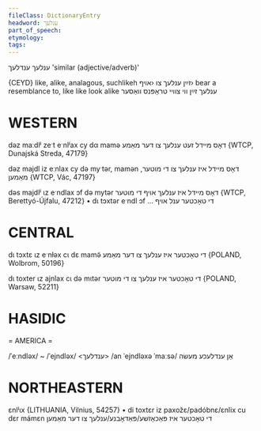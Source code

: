 ```yaml
---
fileClass: DictionaryEntry
headword: ענלעך
part_of_speech: 
etymology: 
tags: 
---
```

ענלעך
ענדלעך
'similar (adjective/adverb)'

{CEYD}
like, alike, analagous, suchlikeh
זײַן ענלעך צו ‹אױף›
bear a resemblance to, like like
look alike ענלעך זײַן ווי צוויי טראָפּנס וואַסער

WESTERN
========

dəz maːdlʲ zeˑt eˑnlʲax cy dα mamə דאָס מיידל זעט ענלעך צו דער מאַמע {WTCP, Dunajská Streda, 47179}

dəz majdl iz eːnlax cy də myˑtər, mamən דאָס מיידל איז ענלעך צו די מוטער, מאַמען {WTCP, Vác, 47197}

dəs majdlʲ ɩz eˑndlax ɔf də mytər דאָס מיידל איז ענלעך אויף די מוטער {WTCP, Berettyó-Újfalu, 47212}
	•	dɩ tɔxtər eˑndl ɔf ... די טאָכטער ענל אויף

CENTRAL
========

dɩ tɔxtɛ ɩz eˑnɫəx cɩ dɛ mamə̃ די טאָכטער איז ענלעך צו דער מאַמע {POLAND, Wolbrom, 50196}

dɩ toxter ɩz ajnlax cɩ də mɩtər די טאָכטער איז ענלעך צו די מוטער {POLAND, Warsaw, 52211}

HASIDIC
=======
= AMERICA = 

/ˈeːndləx/ ~ /ˈejndləx/ <ענדלעך>
/an ˈejndləxə ˈmaːsə/ אַן ענדלעכע מעשׂה

NORTHEASTERN
==============

ɛnlʲɩx {LITHUANIA, Vilnius, 54257}
	•	di toxtɛr iz paxožɛ/padóbnɛ/ɛnlix cu dɛr mámɛn די טאָכטער איז פּאַכאָזשע/פּאַדאָבנע/ענלעך צו דער מאַמען